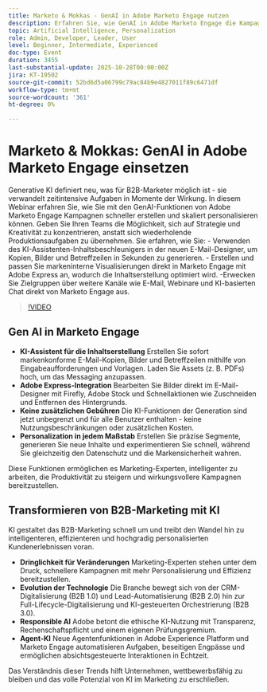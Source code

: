 ```yaml
---
title: Marketo & Mokkas - GenAI in Adobe Marketo Engage nutzen
description: Erfahren Sie, wie GenAI in Adobe Marketo Engage die Kampagnenerstellung beschleunigt, die Personalisierung steigert und es Teams ermöglicht, sich auf Strategie und Kreativität zu konzentrieren.
topic: Artificial Intelligence, Personalization
role: Admin, Developer, Leader, User
level: Beginner, Intermediate, Experienced
doc-type: Event
duration: 3455
last-substantial-update: 2025-10-28T00:00:00Z
jira: KT-19502
source-git-commit: 52bd6d5a06799c79ac84b9e4827011f89c6471df
workflow-type: tm+mt
source-wordcount: '361'
ht-degree: 0%

---
```



# Marketo &amp; Mokkas: GenAI in Adobe Marketo Engage einsetzen

Generative KI definiert neu, was für B2B-Marketer möglich ist - sie verwandelt zeitintensive Aufgaben in Momente der Wirkung. In diesem Webinar erfahren Sie, wie Sie mit den GenAI-Funktionen von Adobe Marketo Engage Kampagnen schneller erstellen und skaliert personalisieren können. Geben Sie Ihren Teams die Möglichkeit, sich auf Strategie und Kreativität zu konzentrieren, anstatt sich wiederholende Produktionsaufgaben zu übernehmen. Sie erfahren, wie Sie: - Verwenden des KI-Assistenten-Inhaltsbeschleunigers in der neuen E-Mail-Designer, um Kopien, Bilder und Betreffzeilen in Sekunden zu generieren. - Erstellen und passen Sie markeninterne Visualisierungen direkt in Marketo Engage mit Adobe Express an, wodurch die Inhaltserstellung optimiert wird. -Erwecken Sie Zielgruppen über weitere Kanäle wie E-Mail, Webinare und KI-basierten Chat direkt von Marketo Engage aus.

>[!VIDEO](https://video.tv.adobe.com/v/3476273/?learn=on&enablevpops)

## Gen AI in Marketo Engage

* **KI-Assistent für die Inhaltserstellung** Erstellen Sie sofort markenkonforme E-Mail-Kopien, Bilder und Betreffzeilen mithilfe von Eingabeaufforderungen und Vorlagen. Laden Sie Assets (z. B. PDFs) hoch, um das Messaging anzupassen.
* **Adobe Express-Integration** Bearbeiten Sie Bilder direkt im E-Mail-Designer mit Firefly, Adobe Stock und Schnellaktionen wie Zuschneiden und Entfernen des Hintergrunds.
* **Keine zusätzlichen Gebühren** Die KI-Funktionen der Generation sind jetzt unbegrenzt und für alle Benutzer enthalten - keine Nutzungsbeschränkungen oder zusätzlichen Kosten.
* **Personalization in jedem Maßstab** Erstellen Sie präzise Segmente, generieren Sie neue Inhalte und experimentieren Sie schnell, während Sie gleichzeitig den Datenschutz und die Markensicherheit wahren.

Diese Funktionen ermöglichen es Marketing-Experten, intelligenter zu arbeiten, die Produktivität zu steigern und wirkungsvollere Kampagnen bereitzustellen.

## Transformieren von B2B-Marketing mit KI

KI gestaltet das B2B-Marketing schnell um und treibt den Wandel hin zu intelligenteren, effizienteren und hochgradig personalisierten Kundenerlebnissen voran.

* **Dringlichkeit für Veränderungen** Marketing-Experten stehen unter dem Druck, schnellere Kampagnen mit mehr Personalisierung und Effizienz bereitzustellen.
* **Evolution der Technologie** Die Branche bewegt sich von der CRM-Digitalisierung (B2B 1.0) und Lead-Automatisierung (B2B 2.0) hin zur Full-Lifecycle-Digitalisierung und KI-gesteuerten Orchestrierung (B2B 3.0).
* **Responsible AI** Adobe betont die ethische KI-Nutzung mit Transparenz, Rechenschaftspflicht und einem eigenen Prüfungsgremium.
* **Agent-KI** Neue Agentenfunktionen in Adobe Experience Platform und Marketo Engage automatisieren Aufgaben, beseitigen Engpässe und ermöglichen absichtsgesteuerte Interaktionen in Echtzeit.

Das Verständnis dieser Trends hilft Unternehmen, wettbewerbsfähig zu bleiben und das volle Potenzial von KI im Marketing zu erschließen.



